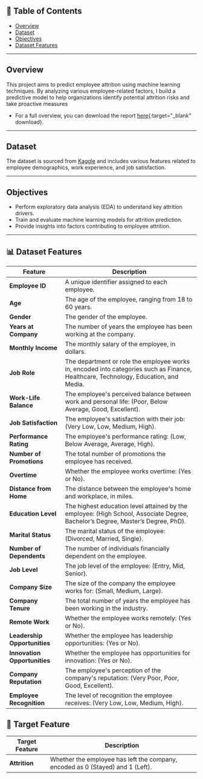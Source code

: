 ## 📌 Table of Contents
- [Overview](#overview)
- [Dataset](#dataset)
- [Objectives](#objectives)
- [Dataset Features](#-dataset-features)

---

## Overview
This project aims to predict employee attrition using machine learning techniques. By analyzing various employee-related factors, I build a predictive model to help organizations identify potential attrition risks and take proactive measures

- For a full overview, you can download the report [here](data/yourfile.pdf){:target="_blank" download}.

---

## Dataset
The dataset is sourced from [Kaggle](https://www.kaggle.com/datasets/stealthtechnologies/employee-attrition-dataset/data) and includes various features related to employee demographics, work experience, and job satisfaction.

---

## Objectives
- Perform exploratory data analysis (EDA) to understand key attrition drivers.
- Train and evaluate machine learning models for attrition prediction.
- Provide insights into factors contributing to employee attrition.

---

## 📊 Dataset Features  

| Feature | Description |
|-----------|-------------|
| **Employee ID**             | A unique identifier assigned to each employee. |
| **Age**                     | The age of the employee, ranging from 18 to 60 years. |
| **Gender**                  | The gender of the employee. |
| **Years at Company**        | The number of years the employee has been working at the company. |
| **Monthly Income**          | The monthly salary of the employee, in dollars. |
| **Job Role**                | The department or role the employee works in, encoded into categories such as Finance, Healthcare, Technology, Education, and Media. |
| **Work-Life Balance**       | The employee's perceived balance between work and personal life: (Poor, Below Average, Good, Excellent). |
| **Job Satisfaction**        | The employee's satisfaction with their job: (Very Low, Low, Medium, High). |
| **Performance Rating**      | The employee's performance rating: (Low, Below Average, Average, High). |
| **Number of Promotions**    | The total number of promotions the employee has received. |
| **Overtime**                | Whether the employee works overtime: (Yes or No). |
| **Distance from Home**      | The distance between the employee's home and workplace, in miles. |
| **Education Level**         | The highest education level attained by the employee: (High School, Associate Degree, Bachelor’s Degree, Master’s Degree, PhD). |
| **Marital Status**          | The marital status of the employee: (Divorced, Married, Single). |
| **Number of Dependents**    | The number of individuals financially dependent on the employee. |
| **Job Level**               | The job level of the employee: (Entry, Mid, Senior). |
| **Company Size**           | The size of the company the employee works for: (Small, Medium, Large). |
| **Company Tenure**         | The total number of years the employee has been working in the industry. |
| **Remote Work**            | Whether the employee works remotely: (Yes or No). |
| **Leadership Opportunities** | Whether the employee has leadership opportunities: (Yes or No). |
| **Innovation Opportunities** | Whether the employee has opportunities for innovation: (Yes or No). |
| **Company Reputation**     | The employee's perception of the company's reputation: (Very Poor, Poor, Good, Excellent). |
| **Employee Recognition**   | The level of recognition the employee receives: (Very Low, Low, Medium, High). |

## 🎯 Target Feature

| Target Feature | Description |  
|-----------|-------------|
| **Attrition** | Whether the employee has left the company, encoded as 0 (Stayed) and 1 (Left). |
